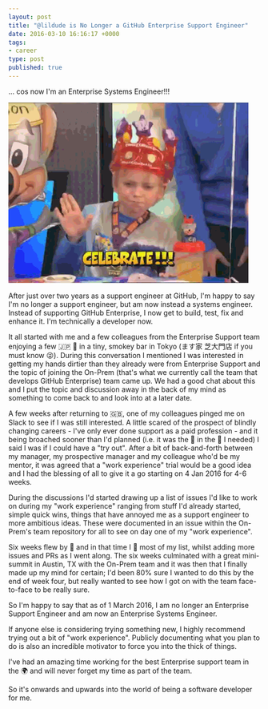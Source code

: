 ```yaml
---
layout: post
title: "@lildude is No Longer a GitHub Enterprise Support Engineer"
date: 2016-03-10 16:16:17 +0000
tags:
- career
type: post
published: true
---
```


... cos now I'm an Enterprise Systems Engineer!!!  

<img src="/assets/celebrate.gif" class="center" width="480" height="360" alt="Obligatory gif" />

After just over two years as a support engineer at GitHub, I'm happy to say I'm no longer a support engineer, but am now instead a systems engineer. Instead of supporting GitHub Enterprise, I now get to build, test, fix and enhance it.  I'm technically a developer now.

It all started with me and a few colleagues from the Enterprise Support team enjoying a few :jp: :beers: in a tiny, smokey bar in Tokyo (ます家 芝大門店 if you must know :stuck_out_tongue_winking_eye:). During this conversation I mentioned I was interested in getting my hands dirtier than they already were from Enterprise Support and the topic of joining the On-Prem (that's what we currently call the team that develops GitHub Enterprise) team came up.  We had a good chat about this and I put the topic and discussion away in the back of my mind as something to come back to and look into at a later date.

A few weeks after returning to :gb:, one of my colleagues pinged me on Slack to see if I was still interested.  A little scared of the prospect of blindly changing careers - I've only ever done support as a paid profession - and it being broached sooner than I'd planned (i.e. it was the :boot: in the :jeans: I needed) I said I was if I could have a "try out".  After a bit of back-and-forth between my manager, my prospective manager and my colleague who'd be my mentor, it was agreed that a "work experience" trial would be a good idea and I had the blessing of all to give it a go starting on 4 Jan 2016 for 4-6 weeks.

During the discussions I'd started drawing up a list of issues I'd like to work on during my "work experience" ranging from stuff I'd already started, simple quick wins, things that have annoyed me as a support engineer to more ambitious ideas. These were documented in an issue within the On-Prem's team repository for all to see on day one of my "work experience".

Six weeks flew by :dash: and in that time I :hammer: most of my list, whilst adding more issues and PRs as I went along.  The six weeks culminated with a great mini-summit in Austin, TX with the On-Prem team and it was then that I finally made up my mind for certain; I'd been 80% sure I wanted to do this by the end of week four, but really wanted to see how I got on with the team face-to-face to be really sure.

So I'm happy to say that as of 1 March 2016, I am no longer an Enterprise Support Engineer and am now an Enterprise Systems Engineer.

If anyone else is considering trying something new, I highly recommend trying out a bit of "work experience".  Publicly documenting what you plan to do is also an incredible motivator to force you into the thick of things.

I've had an amazing time working for the best Enterprise support team in the :earth_africa: and will never forget my time as part of the team.

So it's onwards and upwards into the world of being a software developer for me.
